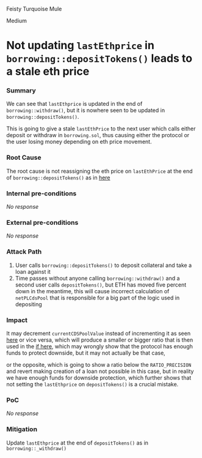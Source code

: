 Feisty Turquoise Mule

Medium

# Not updating `lastEthprice` in `borrowing::depositTokens()` leads to a stale eth price

### Summary

We can see that `lastEthprice` is updated in the end of `borrowing::withdraw()`, but it is nowhere seen to be updated in `borrowing::depositTokens()`.

This is going to give a stale `lastEthPrice` to the next user which calls either deposit or withdraw in `borrowing.sol`, thus causing either the protocol or the user losing money depending on eth price movement.

### Root Cause

The root cause is not reassigning the eth price on `lastEthPrice` at the end of `borrowing::depositTokens()` as in [here](https://github.com/sherlock-audit/2024-11-autonomint/blob/main/Blockchain/Blockchian/contracts/Core_logic/borrowing.sol#L700)

### Internal pre-conditions

_No response_

### External pre-conditions

_No response_

### Attack Path

1. User calls `borrowing::depositTokens()` to deposit collateral and take a loan against it
2. Time passes without anyone calling `borrowing::withdraw()` and a second user calls `depositTokens()`, but ETH has moved five percent down in the meantime, this will cause incorrect calculation of `netPLCdsPool` that is responsible for a big part of the logic used in depositing

### Impact

It may decrement `currentCDSPoolValue` instead of incrementing it as seen [here](https://github.com/sherlock-audit/2024-11-autonomint/blob/main/Blockchain/Blockchian/contracts/lib/BorrowLib.sol#L192-L196) or vice versa, which will produce a smaller or bigger ratio that is then used in the [if here](https://github.com/sherlock-audit/2024-11-autonomint/blob/main/Blockchain/Blockchian/contracts/lib/BorrowLib.sol#L661-L669), which may wrongly show that the protocol has enough funds to protect downside, but it may not actually be that case,

or the opposite, which is going to show a ratio below the `RATIO_PRECISION` and revert making creation of a loan not possible in this case, but in reality we have enough funds for downside protection, which further shows that not setting the `lastEthprice` on `depositTokens()` is a crucial mistake.






### PoC

_No response_

### Mitigation

Update `lastEthprice` at the end of `depositTokens()` as in `borrowing::_withdraw()`